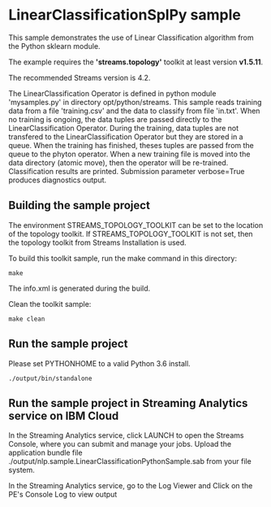 # LinearClassificationSplPy sample

This sample demonstrates the use of Linear Classification algorithm from the Python sklearn module.

The example requires the **'streams.topology'** toolkit at least version **v1.5.11**.

The recommended Streams version is 4.2.
 
The LinearClassification Operator is defined in python module 'mysamples.py' in directory opt/python/streams.
This sample reads training data from a file 'training.csv' and the data to classify from file 'in.txt'.
When no training is ongoing, the data tuples are passed directly to the LinearClassification Operator.
During the training, data tuples are not transfered to the LinearClassification Operator but they are stored in a queue.
When the training has finished, theses tuples are passed from the queue to the phyton operator.
When a new training file is moved into the data directory (atomic move), then the operator will be re-trained.
Classification results are printed.
Submission parameter verbose=True produces diagnostics output.

## Building the sample project

The environment STREAMS_TOPOLOGY_TOOLKIT can be set to the location of the topology toolkit.
If STREAMS_TOPOLOGY_TOOLKIT is not set, then the topology toolkit from Streams Installation is used.

To build this toolkit sample, run the make command in this directory:

`make`

The info.xml is generated during the build.

Clean the toolkit sample:

`make clean`

## Run the sample project

Please set PYTHONHOME to a valid Python 3.6 install.

`./output/bin/standalone`


## Run the sample project in Streaming Analytics service on IBM Cloud

In the Streaming Analytics service, click LAUNCH to open the Streams Console, where you can submit and manage your jobs.
Upload the application bundle file ./output/nlp.sample.LinearClassificationPythonSample.sab from your file system.

In the Streaming Analytics service, go to the Log Viewer and Click on the PE's Console Log to view output
